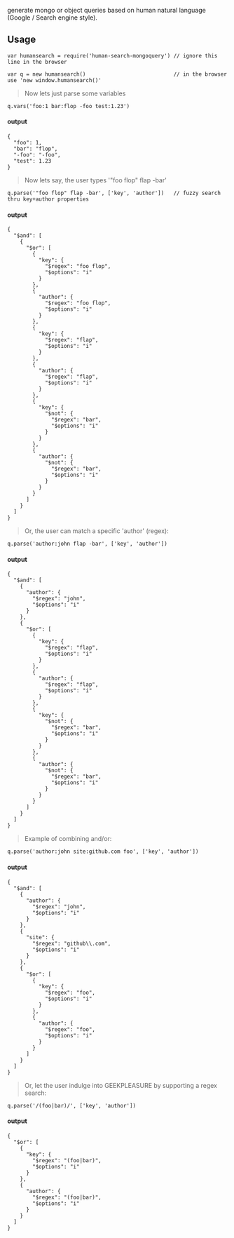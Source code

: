 generate mongo or object queries based on human natural language (Google / Search engine style).

## Usage

	var humansearch = require('human-search-mongoquery') // ignore this line in the browser 

	var q = new humansearch()                            // in the browser use 'new window.humansearch()'

> Now lets just parse some variables

    q.vars('foo:1 bar:flop -foo test:1.23')

#### output

    {
      "foo": 1, 
      "bar": "flop", 
      "-foo": "-foo", 
      "test": 1.23
    }


> Now lets say, the user types '"foo flop" flap -bar'	

	q.parse('"foo flop" flap -bar', ['key', 'author'])   // fuzzy search thru key+author properties

#### output

	{
	  "$and": [
		{
		  "$or": [
			{
			  "key": {
				"$regex": "foo flop",
				"$options": "i"
			  }
			},
			{
			  "author": {
				"$regex": "foo flop",
				"$options": "i"
			  }
			},
			{
			  "key": {
				"$regex": "flap",
				"$options": "i"
			  }
			},
			{
			  "author": {
				"$regex": "flap",
				"$options": "i"
			  }
			},
			{
			  "key": {
				"$not": {
				  "$regex": "bar",
				  "$options": "i"
				}
			  }
			},
			{
			  "author": {
				"$not": {
				  "$regex": "bar",
				  "$options": "i"
				}
			  }
			}
		  ]
		}
	  ]
	}

> Or, the user can match a specific 'author' (regex):

	q.parse('author:john flap -bar', ['key', 'author'])

#### output

	{
	  "$and": [
		{
		  "author": {
			"$regex": "john",
			"$options": "i"
		  }
		},
		{
		  "$or": [
			{
			  "key": {
				"$regex": "flap",
				"$options": "i"
			  }
			},
			{
			  "author": {
				"$regex": "flap",
				"$options": "i"
			  }
			},
			{
			  "key": {
				"$not": {
				  "$regex": "bar",
				  "$options": "i"
				}
			  }
			},
			{
			  "author": {
				"$not": {
				  "$regex": "bar",
				  "$options": "i"
				}
			  }
			}
		  ]
		}
	  ]
	}

> Example of combining and/or:

	q.parse('author:john site:github.com foo', ['key', 'author'])


#### output

	{
	  "$and": [
		{
		  "author": {
			"$regex": "john",
			"$options": "i"
		  }
		},
		{
		  "site": {
			"$regex": "github\\.com",
			"$options": "i"
		  }
		},
		{
		  "$or": [
			{
			  "key": {
				"$regex": "foo",
				"$options": "i"
			  }
			},
			{
			  "author": {
				"$regex": "foo",
				"$options": "i"
			  }
			}
		  ]
		}
	  ]
	}

> Or, let the user indulge into GEEKPLEASURE by supporting a regex search:

	q.parse('/(foo|bar)/', ['key', 'author'])

#### output

	{
	  "$or": [
		{
		  "key": {
			"$regex": "(foo|bar)",
			"$options": "i"
		  }
		},
		{
		  "author": {
			"$regex": "(foo|bar)",
			"$options": "i"
		  }
		}
	  ]
	}
